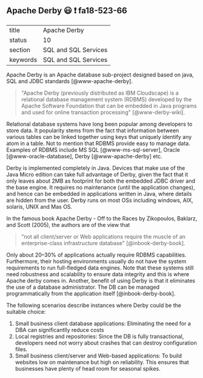 ## Apache Derby   :smiley: :exclamation:  fa18-523-66



|          |                      |
| -------- | -------------------- |
| title    | Apache Derby         | 
| status   | 10                   |
| section  | SQL and SQL Services |
| keywords | SQL and SQL Services |

Apache Derby is an Apache database sub-project designed based on java, SQL and 
JDBC standards [@www-apache-derby].
> "Apache Derby (previously distributed as IBM Cloudscape) is a
> relational database management system (RDBMS) developed by the
> Apache Software Foundation that can be embedded in Java programs and
> used for online transaction processing" [@www-derby-wiki].

Relational database systems have long been popular among developers to
store data. It popularity stems from the fact that information between
various tables can be linked together using keys that uniquely
identify any atom in a table. Not to mention that RDBMS provide easy
to manage data. Examples of RDBMS include MS SQL [@www-ms-sql-server],
Oracle [@www-oracle-database], Derby [@www-apache-derby] etc.

Derby is implemented completely in Java. Devices that make use of the
Java Micro edition can take full advantage of Derby, given the fact
that it only leaves about 2MB as footprint for both the embedded JDBC
driver and the base engine. It requires no maintenance (until the
application changes), and hence can be embedded in applications
written in Java, where details are hidden from the user.  Derby runs
on most OSs including windows, AIX, solaris, UNIX and Mas OS.

In the famous book Apache Derby - Off to the Races by Zikopoulos,
Baklarz, and Scott (2005), the authors are of the view that

> "not all client/server or Web applications require the muscle of an
> enterprise-class infrastructure database" [@inbook-derby-book].

Only about 20–30% of applications actually require RDBMS
capabilities. Furthermore, their hosting environments usually do not
have the system requirements to run full-fledged data engines. Note
that these systems still need robustness and scalability to ensure
data integrity and this is where Apache derby comes in. Another,
benefit of using Derby is that it eliminates the use of a database
administrator. The DB can be managed programmatically from the
application itself [@inbook-derby-book].

The following scenarios describe instances where Derby could be the
suitable choice:

1. Small business client database applications: Eliminating the need
   for a DBA can significantlly reduce costs
2. Local registries and repositories: Since the DB is fully
   transactional, developers need not worry about crashes that can
   destroy configuration files.
3. Small business client/server and Web-based applications: To build
   websites low on maintenance but high on reliability.  This ensures
   that businesses have plenty of head room for seasonal spikes.
